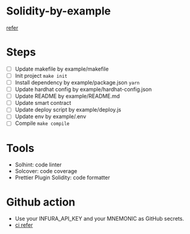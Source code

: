 # Solidity-by-example

[refer](https://solidity-by-example.org/)

# Steps

- [ ] Update makefile by example/makefile
- [ ] Init project `make init`
- [ ] Install dependency by example/package.json `yarn`
- [ ] Update hardhat config by example/hardhat-config.json
- [ ] Update README by example/README.md
- [ ] Update smart contract
- [ ] Update deploy script by example/deploy.js
- [ ] Update env by example/.env
- [ ] Compile `make compile`

# Tools

- Solhint: code linter
- Solcover: code coverage
- Prettier Plugin Solidity: code formatter

# Github action

- Use your INFURA_API_KEY and your MNEMONIC as GitHub secrets.
- [ci refer](https://github.com/PaulRBerg/hardhat-template/blob/main/.github/workflows/ci.yml)
